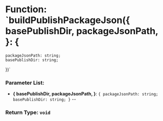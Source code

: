 # Function: `buildPublishPackageJson({ basePublishDir, packageJsonPath, }: {
    packageJsonPath: string;
    basePublishDir: string;
})`

    

### Parameter List:

- **{ basePublishDir, packageJsonPath, }**: `{
    packageJsonPath: string;
    basePublishDir: string;
}` -- 


### Return Type: `void` 
